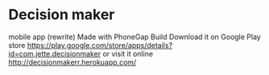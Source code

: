 # Decision maker
mobile app (rewrite)
Made with PhoneGap Build
Download it on Google Play store https://play.google.com/store/apps/details?id=com.jette.decisionmaker
or visit it online http://decisionmakerr.herokuapp.com/